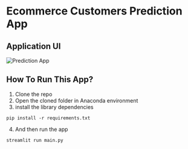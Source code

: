 # Ecommerce Customers Prediction App

## Application UI

![Prediction App](App.gif)

## How To Run This App?

1. Clone the repo
2. Open the cloned folder in Anaconda environment
3. install the library dependencies

```
pip install -r requirements.txt
```

4. And then run the app

```
streamlit run main.py
```
